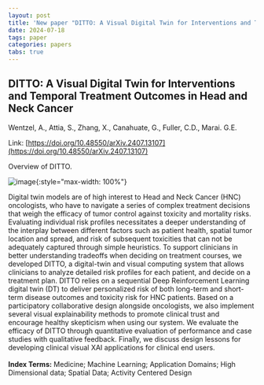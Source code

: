```yaml
---
layout: post
title: 'New paper "DITTO: A Visual Digital Twin for Interventions and Temporal Treatment Outcomes in Head and Neck Cancer"'
date: 2024-07-18
tags: paper
categories: papers
tabs: true
---
```


## DITTO: A Visual Digital Twin for Interventions and Temporal Treatment Outcomes in Head and Neck Cancer
Wentzel, A., Attia, S., Zhang, X., Canahuate, G., Fuller, C.D., Marai. G.E.

Link: [https://doi.org/10.48550/arXiv.2407.13107](https://doi.org/10.48550/arXiv.2407.13107)

Overview of DITTO.

![image](https://www.evl.uic.edu/output/originals/ditto_wentzel_ieee.png-srcw.jpg){:style="max-width: 100%"}

Digital twin models are of high interest to Head and Neck Cancer (HNC) oncologists, who have to navigate a series of complex treatment decisions that weigh the efficacy of tumor control against toxicity and mortality risks. Evaluating individual risk profiles necessitates a deeper understanding of the interplay between different factors such as patient health, spatial tumor location and spread, and risk of subsequent toxicities that can not be adequately captured through simple heuristics. To support clinicians in better understanding tradeoffs when deciding on treatment courses, we developed DITTO, a digital-twin and visual computing system that allows clinicians to analyze detailed risk profiles for each patient, and decide on a treatment plan. DITTO relies on a sequential Deep Reinforcement Learning digital twin (DT) to deliver personalized risk of both long-term and short-term disease outcomes and toxicity risk for HNC patients. Based on a participatory collaborative design alongside oncologists, we also implement several visual explainability methods to promote clinical trust and encourage healthy skepticism when using our system. We evaluate the efficacy of DITTO through quantitative evaluation of performance and case studies with qualitative feedback. Finally, we discuss design lessons for developing clinical visual XAI applications for clinical end users.<BR><BR>
<strong>Index Terms:</strong>  Medicine; Machine Learning; Application Domains; High Dimensional data; Spatial Data; Activity Centered Design